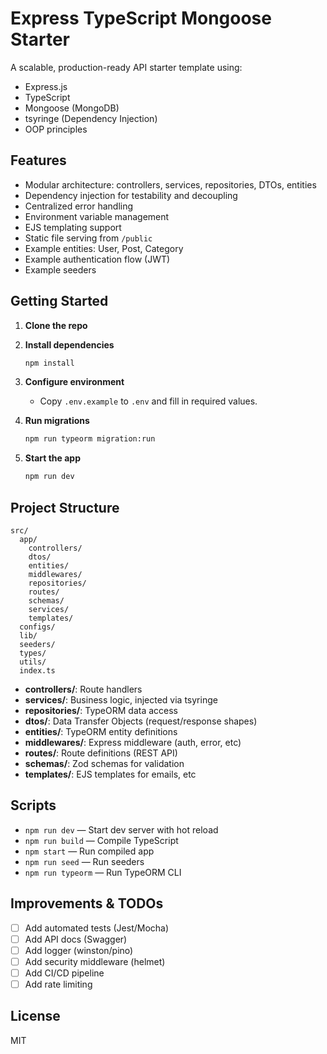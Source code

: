# Express TypeScript Mongoose Starter

A scalable, production-ready API starter template using:

-   Express.js
-   TypeScript
-   Mongoose (MongoDB)
-   tsyringe (Dependency Injection)
-   OOP principles

## Features

-   Modular architecture: controllers, services, repositories, DTOs, entities
-   Dependency injection for testability and decoupling
-   Centralized error handling
-   Environment variable management
-   EJS templating support
-   Static file serving from `/public`
-   Example entities: User, Post, Category
-   Example authentication flow (JWT)
-   Example seeders

## Getting Started

1. **Clone the repo**
2. **Install dependencies**
    ```bash
    npm install
    ```
3. **Configure environment**

    - Copy `.env.example` to `.env` and fill in required values.

4. **Run migrations**

    ```bash
    npm run typeorm migration:run
    ```

5. **Start the app**
    ```bash
    npm run dev
    ```

## Project Structure

```
src/
  app/
    controllers/
    dtos/
    entities/
    middlewares/
    repositories/
    routes/
    schemas/
    services/
    templates/
  configs/
  lib/
  seeders/
  types/
  utils/
  index.ts
```

-   **controllers/**: Route handlers
-   **services/**: Business logic, injected via tsyringe
-   **repositories/**: TypeORM data access
-   **dtos/**: Data Transfer Objects (request/response shapes)
-   **entities/**: TypeORM entity definitions
-   **middlewares/**: Express middleware (auth, error, etc)
-   **routes/**: Route definitions (REST API)
-   **schemas/**: Zod schemas for validation
-   **templates/**: EJS templates for emails, etc

## Scripts

-   `npm run dev` — Start dev server with hot reload
-   `npm run build` — Compile TypeScript
-   `npm start` — Run compiled app
-   `npm run seed` — Run seeders
-   `npm run typeorm` — Run TypeORM CLI

## Improvements & TODOs

-   [ ] Add automated tests (Jest/Mocha)
-   [ ] Add API docs (Swagger)
-   [ ] Add logger (winston/pino)
-   [ ] Add security middleware (helmet)
-   [ ] Add CI/CD pipeline
-   [ ] Add rate limiting

## License

MIT
